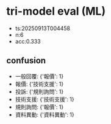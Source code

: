 # tri-model eval (ML)
- ts:20250913T004458
- n:6
- acc:0.333

## confusion
- 一般回覆: {'報價': 1}
- 報價: {'技術支援': 1}
- 投訴: {'規則詢問': 1}
- 技術支援: {'技術支援': 1}
- 規則詢問: {'報價': 1}
- 資料異動: {'資料異動': 1}